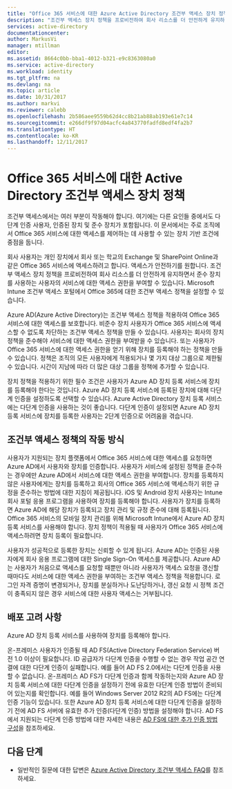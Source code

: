 ```yaml
---
title: "Office 365 서비스에 대한 Azure Active Directory 조건부 액세스 장치 정책 | Microsoft Docs"
description: "조건부 액세스 장치 정책을 프로비전하여 회사 리소스를 더 안전하게 유지하면서 사용자 규정 준수와 서비스 액세스를 유지하는 방법에 대해 알아봅니다."
services: active-directory
documentationcenter: 
author: MarkusVi
manager: mtillman
editor: 
ms.assetid: 8664c0bb-bba1-4012-b321-e9c8363080a0
ms.service: active-directory
ms.workload: identity
ms.tgt_pltfrm: na
ms.devlang: na
ms.topic: article
ms.date: 10/31/2017
ms.author: markvi
ms.reviewer: calebb
ms.openlocfilehash: 2b586aee9559b62d4cc8b21ab88ab193e61e7c14
ms.sourcegitcommit: e266df9f97d04acfc4a843770fadfd8edf4fa2b7
ms.translationtype: HT
ms.contentlocale: ko-KR
ms.lasthandoff: 12/11/2017
---
```

# <a name="active-directory-conditional-access-device-policies-for-office-365-services"></a>Office 365 서비스에 대한 Active Directory 조건부 액세스 장치 정책

조건부 액세스에서는 여러 부분이 작동해야 합니다. 여기에는 다른 요인들 중에서도 다단계 인증 사용자, 인증된 장치 및 준수 장치가 포함됩니다. 이 문서에서는 주로 조직에서 Office 365 서비스에 대한 액세스를 제어하는 데 사용할 수 있는 장치 기반 조건에 중점을 둡니다. 

회사 사용자는 개인 장치에서 회사 또는 학교의 Exchange 및 SharePoint Online과 같은 Office 365 서비스에 액세스하려고 합니다. 액세스가 안전하기를 원합니다. 조건부 액세스 장치 정책을 프로비전하여 회사 리소스를 더 안전하게 유지하면서 준수 장치를 사용하는 사용자의 서비스에 대한 액세스 권한을 부여할 수 있습니다. Microsoft Intune 조건부 액세스 포털에서 Office 365에 대한 조건부 액세스 정책을 설정할 수 있습니다.

Azure AD(Azure Active Directory)는 조건부 액세스 정책을 적용하여 Office 365 서비스에 대한 액세스를 보호합니다. 비준수 장치 사용자가 Office 365 서비스에 액세스할 수 없도록 차단하는 조건부 액세스 정책을 만들 수 있습니다. 사용자는 회사의 장치 정책을 준수해야 서비스에 대한 액세스 권한을 부여받을 수 있습니다. 또는 사용자가 Office 365 서비스에 대한 액세스 권한을 얻기 위해 장치를 등록해야 하는 정책을 만들 수 있습니다. 정책은 조직의 모든 사용자에게 적용되거나 몇 가지 대상 그룹으로 제한될 수 있습니다. 시간이 지남에 따라 더 많은 대상 그룹을 정책에 추가할 수 있습니다.

장치 정책을 적용하기 위한 필수 조건은 사용자가 Azure AD 장치 등록 서비스에 장치를 등록해야 한다는 것입니다. Azure AD 장치 등록 서비스에 등록된 장치에 대해 다단계 인증을 설정하도록 선택할 수 있습니다. Azure Active Directory 장치 등록 서비스에는 다단계 인증을 사용하는 것이 좋습니다. 다단계 인증이 설정되면 Azure AD 장치 등록 서비스에 장치를 등록한 사용자는 2단계 인증으로 어려움을 겪습니다.

## <a name="how-does-a-conditional-access-policy-work"></a>조건부 액세스 정책의 작동 방식

사용자가 지원되는 장치 플랫폼에서 Office 365 서비스에 대한 액세스를 요청하면 Azure AD에서 사용자와 장치를 인증합니다. 사용자가 서비스에 설정된 정책을 준수하는 경우에만 Azure AD에서 서비스에 대한 액세스 권한을 부여합니다. 장치를 등록하지 않은 사용자에게는 장치를 등록하고 회사의 Office 365 서비스에 액세스하기 위한 규정을 준수하는 방법에 대한 지침이 제공됩니다. iOS 및 Android 장치 사용자는 Intune 회사 포털 응용 프로그램을 사용하여 장치를 등록해야 합니다. 사용자가 장치를 등록하면 Azure AD에 해당 장치가 등록되고 장치 관리 및 규정 준수에 대해 등록됩니다. Office 365 서비스의 모바일 장치 관리를 위해 Microsoft Intune에서 Azure AD 장치 등록 서비스를 사용해야 합니다. 장치 정책이 적용될 때 사용자가 Office 365 서비스에 액세스하려면 장치 등록이 필요합니다.

사용자가 성공적으로 등록한 장치는 신뢰할 수 있게 됩니다. Azure AD는 인증된 사용자에게 회사 응용 프로그램에 대한 Single Sign-On 액세스를 제공합니다. Azure AD는 사용자가 처음으로 액세스를 요청할 때뿐만 아니라 사용자가 액세스 요청을 갱신할 때마다도 서비스에 대한 액세스 권한을 부여하는 조건부 액세스 정책을 적용합니다. 로그인 자격 증명이 변경되거나, 장치를 분실하거나 도난당하거나, 갱신 요청 시 정책 조건이 충족되지 않은 경우 서비스에 대한 사용자 액세스는 거부됩니다.

## <a name="deployment-considerations"></a>배포 고려 사항

Azure AD 장치 등록 서비스를 사용하여 장치를 등록해야 합니다.

온-프레미스 사용자가 인증될 때 AD FS(Active Directory Federation Service) 버전 1.0 이상이 필요합니다. ID 공급자가 다단계 인증을 수행할 수 없는 경우 작업 공간 연결에 대한 다단계 인증이 실패합니다. 예를 들어 AD FS 2.0에서는 다단계 인증을 사용할 수 없습니다. 온-프레미스 AD FS가 다단계 인증과 함께 작동하는지와 Azure AD 장치 등록 서비스에 대한 다단계 인증을 설정하기 전에 유효한 다단계 인증 방법이 준비되어 있는지를 확인합니다. 예를 들어 Windows Server 2012 R2의 AD FS에는 다단계 인증 기능이 있습니다. 또한 Azure AD 장치 등록 서비스에 대한 다단계 인증을 설정하기 전에 AD FS 서버에 유효한 추가 인증(다단계 인증) 방법을 설정해야 합니다. AD FS에서 지원되는 다단계 인증 방법에 대한 자세한 내용은 [AD FS에 대한 추가 인증 방법 구성](/windows-server/identity/ad-fs/operations/configure-additional-authentication-methods-for-ad-fs)을 참조하세요.

## <a name="next-steps"></a>다음 단계

*   일반적인 질문에 대한 답변은 [Azure Active Directory 조건부 액세스 FAQ](active-directory-conditional-faqs.md)를 참조하세요.
